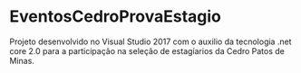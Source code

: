 # EventosCedroProvaEstagio
Projeto desenvolvido no Visual Studio 2017 com o auxilio da tecnologia .net core 2.0 para a participação na seleção de estagíarios da Cedro Patos de Minas.
